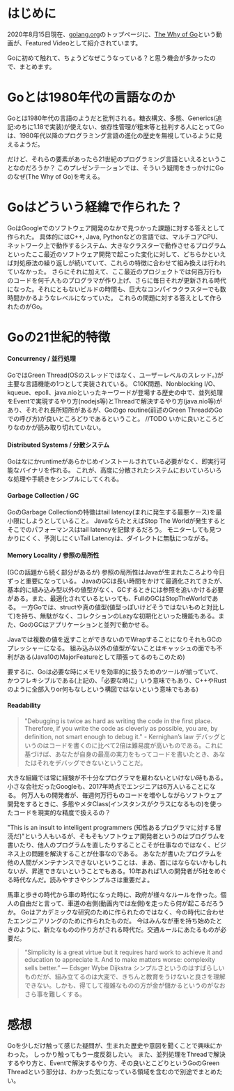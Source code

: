 # はじめに
2020年8月15日現在、[golang.org](https://golang.org/)のトップページに、[The Why of Go](https://www.youtube.com/watch?v=bmZNaUcwBt4)という動画が、Featured Videoとして紹介されています。

Goに初めて触れて、ちょうどなぜこうなっている？と思う機会が多かったので、まとめます。

# Goとは1980年代の言語なのか
Goとは1980年代の言語のようだと批判される。糖衣構文、多態、Generics(追記:のちに1.18で実装)が使えない、依存性管理が粗末等と批判する人にとってGoは、1980年代以降のプログラミング言語の進化の歴史を無視しているように見えるようだ。

だけど、それらの要素があったら21世紀のプログラミング言語といえるということなのだろうか？
このプレゼンテーションでは、そういう疑問をきっかけにGoのなぜ(The Why of Go)を考える。

# Goはどういう経緯で作られた？
GoはGoogleでのソフトウェア開発のなかで見つかった課題に対する答えとして作られた。
具体的にはC++, Java, Pythonなどの言語では、マルチコアCPU、ネットワーク上で動作するシステム、大きなクラスターで動作させるプログラムといったここ最近のソフトウェア開発で起こった変化に対して、どちらかといえば対処療法の繰り返しが続いていて、これらの特徴に合わせて組み換えは行われていなかった。
さらにそれに加えて、ここ最近のプロジェクトでは何百万行ものコードを何千人ものプログラマが作り上げ、さらに毎日それが更新される時代になった。それにともないビルドの時間も、巨大なコンパイラクラスターでも数時間かかるようなレべルになっていた。
これらの問題に対する答えとして作られたのがGo。

# Goの21世紀的特徴

#### Concurrency / 並行処理
GoではGreen Thread(OSのスレッドではなく、ユーザーレベルのスレッド。)が主要な言語機能の1つとして実装されている。
C10K問題、Nonblocking I/O、kqueue、epoll、java.nioといったキーワードが登場する歴史の中で、並列処理をEventで実現するやり方(nodejs等)とThreadで解決するやり方(java.nio等)があり、それぞれ長所短所があるが、Goのgo routine(前述のGreen ThreadのGoでの呼び方)が良いところどりであるということ。
//TODO いかに良いところどりなのかが読み取り切れていない。

#### Distributed Systems / 分散システム
Goはなにかruntimeがあらかじめインストールされている必要がなく、即実行可能なバイナリを作れる。
これが、高度に分散されたシステムにおいていろいろな処理や手続きをシンプルにしてくれる。

#### Garbage Collection / GC
GoのGarbage Collectionの特徴はtail latency(まれに発生する最悪ケース)を最小限にしようとしていること。
JavaならたとえばStop The Worldが発生するとそこでのパフォーマンスはtail latencyを記録するだろう。
モニターしても見つかりにくく、予測しにくいTail Latencyは、ダイレクトに無駄につながる。

#### Memory Locality / 参照の局所性
(GCの話題から続く部分があるが)
参照の局所性はJavaが生まれたころより今日ずっと重要になっている。
JavaのGCは長い時間をかけて最適化されてきたが、基本的に組み込み型以外の値型がなく、GCするときには参照を追いかける必要がある。また、最適化されているといっても、FullのGCはStopTheWorldである。
一方Goでは、structや真の値型(値型っぽいけどそうではないものと対比して)を持ち、無駄がなく、コレクションのLazyな初期化といった機能もある。また、GoのGCはアプリケーションと並列で動かせる。

Javaでは複数の値を返すことができないのでWrapすることになりそれもGCのプレッシャーになる。
組み込み以外の値型がないことはキャッシュの面でも不利がある(Java10のMajorFeatureとして頑張ってるのもこのため)

要するに、Goは必要な時にメモリを効率的に扱うためのツールが揃っていて、かつフレキシブルである(上記の、「必要な時に」いう意味でもあり、C++やRustのように全部入りor何もなしという構図ではないという意味でもある)

 
#### Readability
> "Debugging is twice as hard as writing the code in the first place. Therefore, if you write the code as cleverly as possible, you are, by definition, not smart enough to debug it." - Kernighan’s law
> デバッグというのはコードを書くのに比べて2倍は難易度が高いものである。これに基づけば、あなたが自身の最高の実力をもってコードを書いたとき、あなたはそれをデバッグできないということだ。

大きな組織では常に経験が不十分なプログラマを雇わないといけない時もある。
小さな会社だったGoogleも、2017年時点でエンジニアは6万人いることになる。
何万人もの開発者が、毎週何万行ものコードを増やしながらソフトウェア開発をするときに、多態やメタClass(インスタンスがクラスになるもの)を使ったコードを現実的な精度で扱えるの？

"This is an insult to intelligent programmers (知性あるプログラマに対する冒涜だ)"という人もいるが、そもそもソフトウェア開発者というのはプログラムを書いたり、他人のプログラムを直したりすることこそが仕事なのではなく、ビジネス上の問題を解決することが仕事なのである。
あなたが書いたプログラムを他の人間がメンテナンスできないということは、まあ、首にはならないかもしれないが、昇進できないということでもある。10年あれば1人の開発者が5社をめぐる時代なんだ。読みやすさやシンプルさは重要だよ。

馬車と歩きの時代から車の時代になった時に、政府が様々なルールを作った。個人の自由だと言って、車道の右側(動画内では左側)を走ったら何が起こるだろうか。
Goはアカデミックな研究のために作られたのではなく、今の時代に合わせたエンジニアリングのために作られたものだ。
今はみんなが車を持ち始めたときのように、新たなものの作り方がされる時代だ。交通ルールにあたるものが必要だ。

> “Simplicity is a great virtue but it requires hard work to achieve it and education to appreciate it. And to make matters worse: complexity sells better.” ― Edsger Wybe Dijkstra
> シンプルさというのはすばらしいものだが、組み立てるのは大変で、きちんと教育をうけないと良さを理解できない。しかも、得てして複雑なものの方が金が儲かるというのがなおさら事を難しくする。


# 感想
Goを少しだけ触って感じた疑問が、生まれた歴史や意図を聞くことで興味にかわった。
しっかり触ってもう一度反芻したい。
また、並列処理をThreadで解決するやり方と、Eventで解決するやり方、その良いとこどりというGoのGreen Threadという部分は、わかった気になっている領域を含むので別途でまとめたい。
